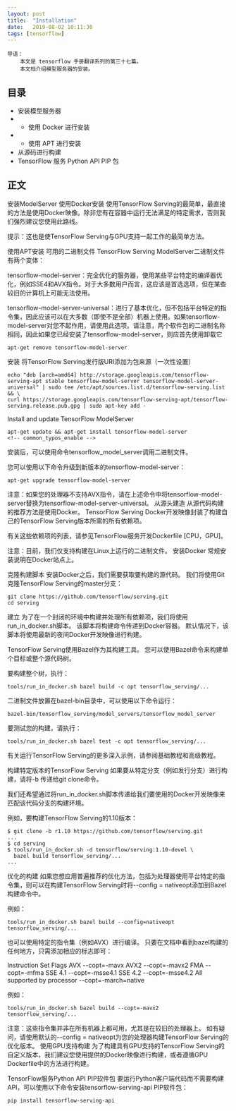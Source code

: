 ```yaml
---
layout: post
title:  "Installation"
date:   2019-08-02 10:11:30
tags: [tensorflow]
---
```


    导语：
        本文是 tensorflow 手册翻译系列的第三十七篇。
        本文档介绍模型服务器的安装。

## 目录
+ 安装模型服务器
+ + 使用 Docker 进行安装
+ + 使用 APT 进行安装
+ 从源码进行构建
+ TensorFlow 服务 Python API PIP 包


## 正文

安装ModelServer
使用Docker安装
使用TensorFlow Serving的最简单，最直接的方法是使用Docker映像。除非您有在容器中运行无法满足的特定需求，否则我们强烈建议您使用此路线。

提示：这也是使TensorFlow Serving与GPU支持一起工作的最简单方法。

使用APT安装
可用的二进制文件
TensorFlow Serving ModelServer二进制文件有两个变体：

tensorflow-model-server：完全优化的服务器，使用某些平台特定的编译器优化，例如SSE4和AVX指令。对于大多数用户而言，这应该是首选选项，但在某些较旧的计算机上可能无法使用。

tensorflow-model-server-universal：进行了基本优化，但不包括平台特定的指令集，因此应该可以在大多数（即使不是全部）机器上使用。如果tensorflow-model-server对您不起作用，请使用此选项。请注意，两个软件包的二进制名称相同，因此如果您已经安装了tensorflow-model-server，则应首先使用卸载它

```
apt-get remove tensorflow-model-server
```

安装
将TensorFlow Serving发行版URI添加为包来源（一次性设置）

```
echo "deb [arch=amd64] http://storage.googleapis.com/tensorflow-serving-apt stable tensorflow-model-server tensorflow-model-server-universal" | sudo tee /etc/apt/sources.list.d/tensorflow-serving.list && \
curl https://storage.googleapis.com/tensorflow-serving-apt/tensorflow-serving.release.pub.gpg | sudo apt-key add -
```

Install and update TensorFlow ModelServer

```
apt-get update && apt-get install tensorflow-model-server
<!-- common_typos_enable -->
```

安装后，可以使用命令tensorflow_model_server调用二进制文件。

您可以使用以下命令升级到新版本的tensorflow-model-server：

```
apt-get upgrade tensorflow-model-server
```

注意：如果您的处理器不支持AVX指令，请在上述命令中将tensorflow-model-server替换为tensorflow-model-server-universal。
从源头建造
从源代码构建的推荐方法是使用Docker。 TensorFlow Serving Docker开发映像封装了构建自己的TensorFlow Serving版本所需的所有依赖项。

有关这些依赖项的列表，请参见TensorFlow服务开发Dockerfile [CPU，GPU]。

注意：目前，我们仅支持构建在Linux上运行的二进制文件。
安装Docker
常规安装说明在Docker站点上。

克隆构建脚本
安装Docker之后，我们需要获取要构建的源代码。 我们将使用Git克隆TensorFlow Serving的master分支：

```
git clone https://github.com/tensorflow/serving.git
cd serving
```

建立
为了在一个封闭的环境中构建并处理所有依赖项，我们将使用run_in_docker.sh脚本。 该脚本将构建命令传递到Docker容器。 默认情况下，该脚本将使用最新的夜间Docker开发映像进行构建。

TensorFlow Serving使用Bazel作为其构建工具。 您可以使用Bazel命令来构建单个目标或整个源代码树。

要构建整个树，执行：

```
tools/run_in_docker.sh bazel build -c opt tensorflow_serving/...
```

二进制文件放置在bazel-bin目录中，可以使用以下命令运行：

```
bazel-bin/tensorflow_serving/model_servers/tensorflow_model_server
```

要测试您的构建，请执行：

```
tools/run_in_docker.sh bazel test -c opt tensorflow_serving/...
```

有关运行TensorFlow Serving的更多深入示例，请参阅基础教程和高级教程。

构建特定版本的TensorFlow Serving
如果要从特定分支（例如发行分支）进行构建，请将-b <branchname>传递给git clone命令。

我们还希望通过将run_in_docker.sh脚本传递给我们要使用的Docker开发映像来匹配该代码分支的构建环境。

例如，要构建TensorFlow Serving的1.10版本：

```
$ git clone -b r1.10 https://github.com/tensorflow/serving.git
...
$ cd serving
$ tools/run_in_docker.sh -d tensorflow/serving:1.10-devel \
  bazel build tensorflow_serving/...
...
```

优化的构建
如果您想应用普遍推荐的优化方法，包括为处理器使用平台特定的指令集，则可以在构建TensorFlow Serving时将--config = nativeopt添加到Bazel构建命令中。

例如：

```
tools/run_in_docker.sh bazel build --config=nativeopt tensorflow_serving/...
```

也可以使用特定的指令集（例如AVX）进行编译。 只要在文档中看到bazel构建的任何地方，只需添加相应的标志即可：

Instruction Set	Flags
AVX	--copt=-mavx
AVX2	--copt=-mavx2
FMA	--copt=-mfma
SSE 4.1	--copt=-msse4.1
SSE 4.2	--copt=-msse4.2
All supported by processor	--copt=-march=native

例如：

```
tools/run_in_docker.sh bazel build --copt=-mavx2 tensorflow_serving/...
```

注意：这些指令集并非在所有机器上都可用，尤其是在较旧的处理器上。 如有疑问，请使用默认的--config = nativeopt为您的处理器构建TensorFlow Serving的优化版本。
使用GPU支持构建
为了构建具有GPU支持的TensorFlow Serving的自定义版本，我们建议您使用提供的Docker映像进行构建，或者遵循GPU Dockerfile中的方法进行构建。

TensorFlow服务Python API PIP软件包
要运行Python客户端代码而不需要构建API，可以使用以下命令安装tensorflow-serving-api PIP软件包：

```
pip install tensorflow-serving-api
```



